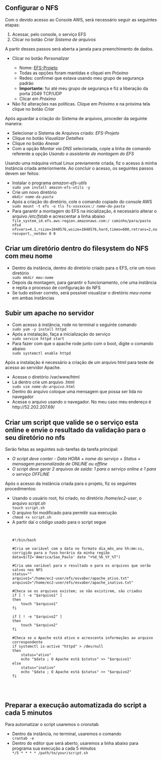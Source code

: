 ## Configurar o NFS
<p>Com o devido acesso ao Console AWS, será necessário seguir as seguintes etapas:</p>
<ol>
  <li>Acessar, pelo console, o serviço EFS</li>
  <li>Clicar no botão <i>Criar Sistema de arquivos</i></li>
</ol>
A partir desses passos será aberta a janela para preenchimento de dados.
<ul>
  <li>Clicar no botão <i>Personalizar</i></li>
  <ul>
    <li>Nome: <ins>EFS-Projeto</ins></li>
    <li>Todas as opções foram mantidas e cliquei em <i>Próximo</i></li>
    <li>Redes: confirmei que estava usando meu grupo de segurança padrão</li>    
    <li><b>Importante:</b> fui até meu grupo de segurança e fiz a liberação da porta 2049 TCP/UDP</li>
    <li>Clicar em <i>Próximo</i></li>
  </ul>
  <li>Não fiz alterações nas políticas. Clique em <i>Próximo</i> e na próxima tela clique no botão <i>Criar</i></li>
</ul>
Após aguardar a criação do Sistema de arquivos, proceder da seguinte maneira:
<ul>
  <li>Selecionar o Sistema de Arquivos criado: <i>EFS-Projeto</i></li>
  <li>Clique no botão <i>Visualizar Detalhes</i></li>
  <li>Clique no botão <i>Anexar</i></li>
  <li>Com a opção <i>Montar via DNS</i> selecionada, copie a linha de comando referente a opção <i>Usando o assistente de montagem do EFS</i> </li>
</ul>
Usando uma máquina virtual Linux previamente criada, fiz o acesso à minha Instância criada anteriormente.
Ao concluir o acesso, os seguintes passos devem ser feitos:
<ul>
  <li>Instalar o programa <i>amazon-efs-utils</i></li>
  <code>sudo yum install amazon-efs-utils -y</code>
  <li>Crie um novo diretório</li>
  <code>mkdir <i>nome-da-pasta</i></code>
  <li>Após a criação do diretório, cole o comando copiado do console AWS</li>
  <code>sudo mount -t efs -o tls fs-xxxxxxxx:/ <i>nome-da-pasta</i></code>
  <li>Para garantir a montagem do EFS na inicialização, é necessário alterar o arquivo <i>/etc/fstab</i> e acrescentar a linha abaixo</li>
  <code>file_system_id.efs.aws-region.amazonaws.com:/ caminho/para/pasta nfs4 nfsvers=4.1,rsize=1048576,wsize=1048576,hard,timeo=600,retrans=2,noresvport,_netdev 0 0</code>
</ul>

## Criar um diretório dentro do filesystem do NFS com meu nome
<ul>
  <li>Dentro da instância, dentro do diretório criado para o EFS, crie um novo diretório</li>
  <code>sudo mkdir <i>meu-nome</i></code>
  <li>Depois da montagem, para garantir o funcionamento, crie uma instância e repita o processo de configuração do NFS</li>
  <li>Se tudo estiver correto, será possível visualizar o diretório <i>meu-nome</i> em ambas instâncias</li>
</ul>

## Subir um apache no servidor
<ul>
  <li>Com acesso à instância, rode no terminal o seguinte comando</li>
  <code>sudo yum -y install httpd</code>
  <li>Após a instalação, faça a inicialização do serviço</li>
  <code>sudo service httpd start</code>
  <li>Para fazer com que o apache rode junto com o boot, digite o comando abaixo</li>
  <code>sudo systemctl enable httpd</code>
</ul>
Após a instalação é necessário a criação de um arquivo html para teste de acesso ao servidor Apache.
<ul>
  <li>Acesse o diretório /var/www/html</li>
  <li>Lá dentro crie um arquivo .html</li>
  <code>sudo vim <i>nome-do-arquivo</i>.html</code>
  <li>Dentro do arquivo coloque uma mensagem que possa ser lida no navegador</li>
  <li>Acesse o arquivo usando o navegador. No meu caso meu endereço é http://52.202.207.69/</li>
</ul>

## Criar um script que valide se o serviço esta online e envie o resultado da validação para o seu diretório no nfs
<p>Serão feitas as seguintes sub-tarefas da tarefa principal:</p>
<ul>
  <i><li>O script deve conter - Data HORA + nome do serviço + Status + mensagem personalizada de ONLINE ou offline</li></i>
  <i><li>O script deve gerar 2 arquivos de saida: 1 para o serviço online e 1 para o serviço OFFLINE</li></i>
</ul>

Após o acesso da instância criada para o projeto, fiz os seguintes procedimentos:
<ul>
  <li>Usando o usuário root, foi criado, no diretório <i>/home/ec2-user</i>, o arquivo <i>script.sh</i></li>
  <code>touch script.sh</code>
  <li>O arquivo foi modificado para permitir sua execução</li>
  <code>chmod +x script.sh</code>
  <li>A partir daí o código usado para o script segue</li>
  <pre>
    
    #!/bin/bash

    #Cria um variável com a data no formato dia_mês_ano hh:mm:ss, corrigido para o fuso horário da minha região
    data=$(TZ='America/Sao_Paulo' date "+%d_%b_%Y_%T")

    #Cria uma variável para o resultado e para os arquivos que serão salvos nos NFS
    status=""
    arquivo1="/home/ec2-user/efs/esvaber/apache_ativo.txt"
    arquivo2="/home/ec2-user/efs/esvaber/apache_inativo.txt"

    #Checa se os arquivos existem; se não existirem, são criados
    if [ ! -e "$arquivo1" ]
    then
        touch "$arquivo1"
    fi

    if [ ! -e "$arquivo2" ]
    then
        touch "$arquivo2"
    fi

    #Checa se o Apache está ativo e acrescenta informações ao arquivo correspondente
    if systemctl is-active "httpd" > /dev/null
    then
        status="ativo"
        echo "$data ; O Apache está $status" >> "$arquivo1"
    else
        status="inativo"
        echo "$data ; O Apache está $status" >> "$arquivo2"
    fi
  </pre>
</ul>

## Preparar a execução automatizada do script a cada 5 minutos

<p>Para automatizar o script usaremos o cronotab</p>
<ul>
  <li>Dentro da instância, no terminal, usaremos o comando</li>
  <code>crontab -e</code>
  <li>Dentro do editor que será aberto, usaremos a linha abaixo para programa sua execução a cada 5 minutos</li>
  <code>*/5 * * * * /path/to/your/script.sh</code>
</ul>
